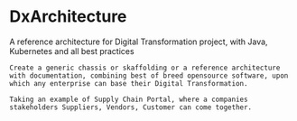 # DxArchitecture
A reference architecture for Digital Transformation project, with Java, Kubernetes and all best practices 

```
Create a generic chassis or skaffolding or a reference architecture with documentation, combining best of breed opensource software, upon which any enterprise can base their Digital Transformation.

Taking an example of Supply Chain Portal, where a companies stakeholders Suppliers, Vendors, Customer can come together.